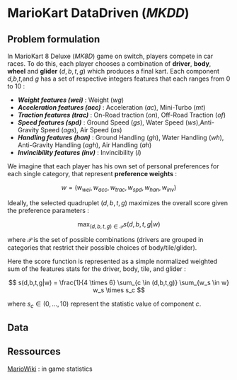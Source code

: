 # MarioKart DataDriven (*MKDD*)

## Problem formulation

In MarioKart 8 Deluxe (*MK8D*) game on switch, players compete in car races. To do this, each player chooses a combination of **driver**, **body**, **wheel** and **glider** $(d,b,t,g)$ which produces a final kart. Each component $d$,$b$,$t$,and $g$ has a set of respective integers features that each ranges from 0 to 10 : 
- ***Weight features (wei)*** : Weight ($wg$)
- ***Acceleration features (acc)*** : Acceleration ($ac$), Mini-Turbo ($mt$)
- ***Traction features (trac)*** : On-Road traction ($on$), Off-Road Traction ($of$)
- ***Speed features (spd)*** : Ground Speed ($gs$), Water Speed ($ws$),Anti-Gravity Speed ($ags$), Air Speed ($as$)
- ***Handling features (han)*** : Ground Handling ($gh$), Water Handling ($wh$), Anti-Gravity Handling ($agh$), Air Handling ($ah$)
- ***Invincibility features (inv)*** : Invincibility ($i$)

We imagine that each player has his own set of personal preferences for each single category, that represent **preference weights** :

$$w=(w_{wei},w_{acc},w_{trac},w_{spd},w_{han},w_{inv})$$

Ideally, the selected quadruplet $(d,b,t,g)$ maximizes the overall score given the preference parameters :

$$\max_{(d,b,t,g) \in \mathcal{P}}s(d,b,t,g|w)$$

where $\mathcal{P}$ is the set of possible combinations (drivers are grouped in categories that restrict their possible choices of body/tile/glider). 

Here the score function is represented as a simple normalized weighted sum of the features stats for the driver, body, tile, and glider : 

$$ s(d,b,t,g|w) = \frac{1}{4 \times 6} \sum_{c \in (d,b,t,g)} \sum_{w_s \in w} w_s \times s_c $$ 

where $s_c \in (0,...,10)$ represent the statistic value of component $c$.

## Data

## Ressources 

[MarioWiki](https://www.mariowiki.com/Mario_Kart_8_Deluxe_in-game_statistics) : in game statistics